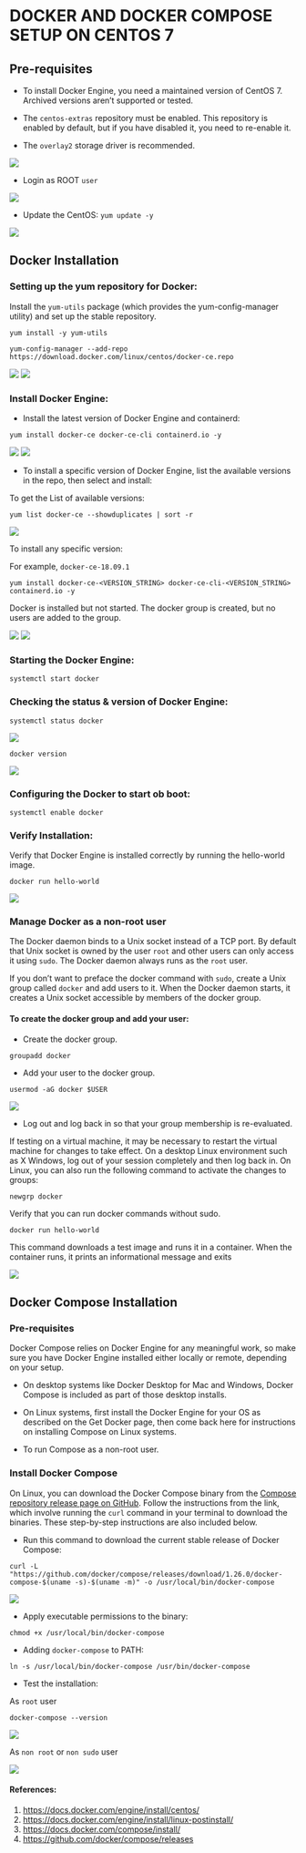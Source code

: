 # DOCKER AND DOCKER COMPOSE SETUP ON CENTOS 7

## Pre-requisites

* To install Docker Engine, you need a maintained version of CentOS 7. Archived versions aren’t supported or tested.

* The `centos-extras` repository must be enabled. This repository is enabled by default, but if you have disabled it, you need to re-enable it.

* The `overlay2` storage driver is recommended.

<img src="Screenshots/CentOS_Version.JPG">

* Login as ROOT `user`

<img src="Screenshots/RootUser.JPG">

* Update the CentOS: `yum update -y`

<img src="Screenshots/YumUpdate.JPG">

## Docker Installation

### Setting up the yum repository for Docker:

Install the `yum-utils` package (which provides the yum-config-manager utility) and set up the stable repository.

```
yum install -y yum-utils

yum-config-manager --add-repo https://download.docker.com/linux/centos/docker-ce.repo

```

<img src="Screenshots/YumUtils.JPG">

<img src="Screenshots/AddingDockerRepo.JPG">

### Install Docker Engine:

* Install the latest version of Docker Engine and containerd:

```
yum install docker-ce docker-ce-cli containerd.io -y
```

<img src="Screenshots/DockerInstallation-1.JPG">

<img src="Screenshots/DockerInstallation-2.JPG">

* To install a specific version of Docker Engine, list the available versions in the repo, then select and install:

To get the List of available versions:

```
yum list docker-ce --showduplicates | sort -r
```

<img src="Screenshots/AvailableDockerVersions.JPG">

To install any specific version:

For example, `docker-ce-18.09.1`

```
yum install docker-ce-<VERSION_STRING> docker-ce-cli-<VERSION_STRING> containerd.io -y
```

Docker is installed but not started. The docker group is created, but no users are added to the group.

<img src="Screenshots/DockerAvailable.JPG">

<img src="Screenshots/IsDockerRunning.JPG">

### Starting the Docker Engine:

```
systemctl start docker
```

### Checking the status & version of Docker Engine:

```
systemctl status docker
```

<img src="Screenshots/StartingDocker.JPG">

```
docker version
```

<img src="Screenshots/DockerVersion.JPG">

### Configuring the Docker to start ob boot:

```
systemctl enable docker
```

### Verify Installation:

Verify that Docker Engine is installed correctly by running the hello-world image.

```
docker run hello-world
```

<img src="Screenshots/DockerHelloWorld.JPG">

### Manage Docker as a non-root user

The Docker daemon binds to a Unix socket instead of a TCP port. By default that Unix socket is owned by the user `root` and other users can only access it using `sudo`. The Docker daemon always runs as the `root` user.

If you don’t want to preface the docker command with `sudo`, create a Unix group called `docker` and add users to it. When the Docker daemon starts, it creates a Unix socket accessible by members of the docker group.

#### To create the docker group and add your user:

* Create the docker group.

```
groupadd docker
```

* Add your user to the docker group.

```
usermod -aG docker $USER
```

<img src="Screenshots/AddGroupAndUser.JPG">

* Log out and log back in so that your group membership is re-evaluated.

If testing on a virtual machine, it may be necessary to restart the virtual machine for changes to take effect. On a desktop Linux environment such as X Windows, log out of your session completely and then log back in. On Linux, you can also run the following command to activate the changes to groups:

```
newgrp docker
```

Verify that you can run docker commands without sudo.

```
docker run hello-world
```

This command downloads a test image and runs it in a container. When the container runs, it prints an informational message and exits

<img src="Screenshots/NonRootUserDockerRun.JPG">

## Docker Compose Installation

### Pre-requisites

Docker Compose relies on Docker Engine for any meaningful work, so make sure you have Docker Engine installed either locally or remote, depending on your setup.

* On desktop systems like Docker Desktop for Mac and Windows, Docker Compose is included as part of those desktop installs.

* On Linux systems, first install the Docker Engine for your OS as described on the Get Docker page, then come back here for instructions on installing Compose on Linux systems.

* To run Compose as a non-root user.

### Install Docker Compose

On Linux, you can download the Docker Compose binary from the [Compose repository release page on GitHub](https://github.com/docker/compose/releases). Follow the instructions from the link, which involve running the `curl` command in your terminal to download the binaries. These step-by-step instructions are also included below.

* Run this command to download the current stable release of Docker Compose:

```
curl -L "https://github.com/docker/compose/releases/download/1.26.0/docker-compose-$(uname -s)-$(uname -m)" -o /usr/local/bin/docker-compose
```

<img src="Screenshots/DockerComposeDownload.JPG">

* Apply executable permissions to the binary:

```
chmod +x /usr/local/bin/docker-compose
```

* Adding `docker-compose` to PATH:

```
ln -s /usr/local/bin/docker-compose /usr/bin/docker-compose
```

* Test the installation:

As `root` user

```
docker-compose --version
```

<img src="Screenshots/DockerComposeVersion.JPG">

As `non root`  or `non sudo` user

<img src="Screenshots/DockerComposeVersionNonRootUser.JPG">


#### References:

1. https://docs.docker.com/engine/install/centos/
2. https://docs.docker.com/engine/install/linux-postinstall/
3. https://docs.docker.com/compose/install/
4. https://github.com/docker/compose/releases

